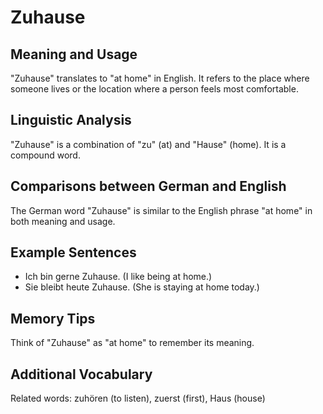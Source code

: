# Zuhause
## Meaning and Usage
"Zuhause" translates to "at home" in English. It refers to the place where someone lives or the location where a person feels most comfortable.

## Linguistic Analysis
"Zuhause" is a combination of "zu" (at) and "Hause" (home). It is a compound word.

## Comparisons between German and English
The German word "Zuhause" is similar to the English phrase "at home" in both meaning and usage.

## Example Sentences
- Ich bin gerne Zuhause. (I like being at home.)
- Sie bleibt heute Zuhause. (She is staying at home today.)

## Memory Tips
Think of "Zuhause" as "at home" to remember its meaning.

## Additional Vocabulary
Related words: zuhören (to listen), zuerst (first), Haus (house)